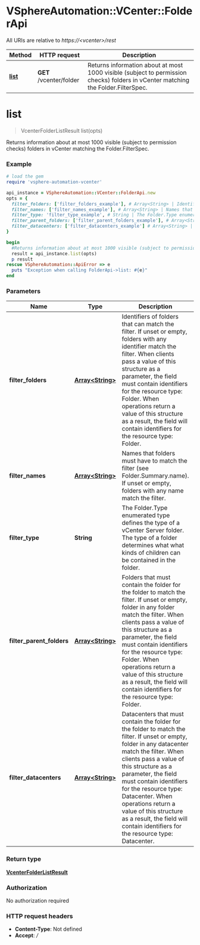 # VSphereAutomation::VCenter::FolderApi

All URIs are relative to *https://&lt;vcenter&gt;/rest*

Method | HTTP request | Description
------------- | ------------- | -------------
[**list**](FolderApi.md#list) | **GET** /vcenter/folder | Returns information about at most 1000 visible (subject to permission checks) folders in vCenter matching the Folder.FilterSpec.


# **list**
> VcenterFolderListResult list(opts)

Returns information about at most 1000 visible (subject to permission checks) folders in vCenter matching the Folder.FilterSpec.

### Example
```ruby
# load the gem
require 'vsphere-automation-vcenter'

api_instance = VSphereAutomation::VCenter::FolderApi.new
opts = {
  filter_folders: ['filter_folders_example'], # Array<String> | Identifiers of folders that can match the filter. If unset or empty, folders with any identifier match the filter. When clients pass a value of this structure as a parameter, the field must contain identifiers for the resource type: Folder. When operations return a value of this structure as a result, the field will contain identifiers for the resource type: Folder.
  filter_names: ['filter_names_example'], # Array<String> | Names that folders must have to match the filter (see Folder.Summary.name). If unset or empty, folders with any name match the filter.
  filter_type: 'filter_type_example', # String | The Folder.Type enumerated type defines the type of a vCenter Server folder. The type of a folder determines what what kinds of children can be contained in the folder.
  filter_parent_folders: ['filter_parent_folders_example'], # Array<String> | Folders that must contain the folder for the folder to match the filter. If unset or empty, folder in any folder match the filter. When clients pass a value of this structure as a parameter, the field must contain identifiers for the resource type: Folder. When operations return a value of this structure as a result, the field will contain identifiers for the resource type: Folder.
  filter_datacenters: ['filter_datacenters_example'] # Array<String> | Datacenters that must contain the folder for the folder to match the filter. If unset or empty, folder in any datacenter match the filter. When clients pass a value of this structure as a parameter, the field must contain identifiers for the resource type: Datacenter. When operations return a value of this structure as a result, the field will contain identifiers for the resource type: Datacenter.
}

begin
  #Returns information about at most 1000 visible (subject to permission checks) folders in vCenter matching the Folder.FilterSpec.
  result = api_instance.list(opts)
  p result
rescue VSphereAutomation::ApiError => e
  puts "Exception when calling FolderApi->list: #{e}"
end
```

### Parameters

Name | Type | Description  | Notes
------------- | ------------- | ------------- | -------------
 **filter_folders** | [**Array&lt;String&gt;**](String.md)| Identifiers of folders that can match the filter. If unset or empty, folders with any identifier match the filter. When clients pass a value of this structure as a parameter, the field must contain identifiers for the resource type: Folder. When operations return a value of this structure as a result, the field will contain identifiers for the resource type: Folder. | [optional] 
 **filter_names** | [**Array&lt;String&gt;**](String.md)| Names that folders must have to match the filter (see Folder.Summary.name). If unset or empty, folders with any name match the filter. | [optional] 
 **filter_type** | **String**| The Folder.Type enumerated type defines the type of a vCenter Server folder. The type of a folder determines what what kinds of children can be contained in the folder. | [optional] 
 **filter_parent_folders** | [**Array&lt;String&gt;**](String.md)| Folders that must contain the folder for the folder to match the filter. If unset or empty, folder in any folder match the filter. When clients pass a value of this structure as a parameter, the field must contain identifiers for the resource type: Folder. When operations return a value of this structure as a result, the field will contain identifiers for the resource type: Folder. | [optional] 
 **filter_datacenters** | [**Array&lt;String&gt;**](String.md)| Datacenters that must contain the folder for the folder to match the filter. If unset or empty, folder in any datacenter match the filter. When clients pass a value of this structure as a parameter, the field must contain identifiers for the resource type: Datacenter. When operations return a value of this structure as a result, the field will contain identifiers for the resource type: Datacenter. | [optional] 

### Return type

[**VcenterFolderListResult**](VcenterFolderListResult.md)

### Authorization

No authorization required

### HTTP request headers

 - **Content-Type**: Not defined
 - **Accept**: */*



